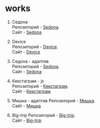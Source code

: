 # works
1. Седона  
      Репозиторий - [Sedona](https://github.com/estaticfear2/139086-sedona).  
      Сайт - [Sedona](https://estaticfear2.github.io/139086-sedona/)
      
2. Device  
      Репозиторий - [Device](https://github.com/estaticfear2/139086-device-1).  
      Сайт - [Device](https://estaticfear2.github.io/139086-device-1/)
      
3. Седона - адаптив  
      Репозиторий - [Sedona](https://github.com/estaticfear2/139086-sedona-1/).  
      Сайт - [Sedona](https://estaticfear2.github.io/139086-sedona-1/build/)
      
4. Кекстаграм - js  
      Репозиторий - [Кекстаграм](https://github.com/estaticfear2/139086-kekstagram).  
      Сайт - [Кекстаграм](https://estaticfear2.github.io/139086-kekstagram/)
      
5. Мишка - адаптив
      Репозиторий - [Мишка](https://github.com/estaticfear2/139086-mishka).  
      Сайт - [Мишка](https://estaticfear2.github.io/139086-mishka/build/)
      
6. Big-trip
      Репозиторий - [Big-trip](https://github.com/estaticfear2/139086-big-trip-10).  
      Сайт - [Big-trip](https://estaticfear2.github.io/139086-big-trip-10/public/)
